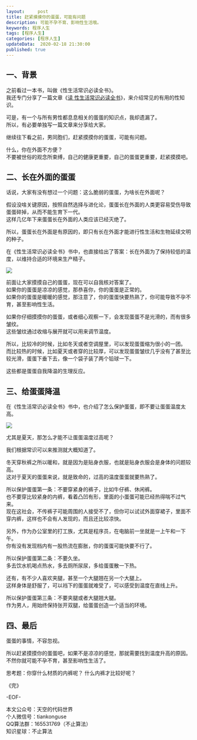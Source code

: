 ```yaml
---   
layout:     post  
title: 赶紧摸摸你的蛋蛋，可能有问题  
description: 可能不孕不育、影响性生活哦。    
keywords: 程序人生  
tags: [程序人生]    
categories: [程序人生]  
updateData:  2020-02-18 21:30:00  
published: true  
---  
```



## 一、背景  


之前看过一本书，叫做《性生活常识必读全书》。  
我还专门分享了一篇文章《[读 性生活常识必读全书](https://mp.weixin.qq.com/s/TwHLQRBb11G57O-ORRLqTA)》，来介绍常见的有用的性知识。   


可是，有一个与所有男性都息息相关的蛋蛋的知识点，我却遗漏了。   
所以，有必要单独写一篇文章来分享给大家。  


继续往下看之前，男同胞们，赶紧摸摸你的蛋蛋，可能有问题。  


什么，你在外面不方便？  
不要被世俗的观念所束缚，自己的健康更重要，自己的蛋蛋更重要，赶紧摸摸吧。  


## 二、长在外面的蛋蛋  


话说，大家有没有想过一个问题：这么脆弱的蛋蛋，为啥长在外面呢？  


假设没啥关键原因，按照自然选择与进化论，蛋蛋长在外面的人类更容易受伤导致蛋蛋碎掉，从而不能生育下一代。  
这样几亿年下来蛋蛋长在外面的人类应该已经灭绝了。  


所以，蛋蛋长在外面是有原因的，即只有长在外面才能进行性生活和生物延续文明的种子。  


在《性生活常识必读全书》书中，也直接给出了答案：长在外面为了保持较低的温度，以维持合适的环境来生产精子。  


![](http://res.tiankonguse.com/images/2020/06/08/001.png)


前面让大家摸摸自己的蛋蛋，现在可以自我核对答案了。  
如果你的蛋蛋是凉凉的感觉，那恭喜你，你的蛋蛋是正常的。  
如果你的蛋蛋是暖暖的感觉，那注意了，你的蛋蛋快要热熟了，你可能导致不孕不育，甚至影响性生活。  


如果你仔细摸摸你的蛋蛋，或者细心观察一下，会发现蛋蛋不是光滑的，而有很多皱纹。  
这些皱纹通过收缩与展开就可以用来调节温度。  


所以，比较冷的时候，比如冬天或者空调屋里，可以发现蛋蛋缩为很小的一团。  
而比较热的时候，比如夏天或者穿的比较厚，可以发现蛋蛋皱纹几乎没有了甚至比较光滑，蛋蛋下垂下去，像一个袋子装了两个铅球一下。    


这些都是蛋蛋自我降温的生理反应。  


## 三、给蛋蛋降温  


在《性生活常识必读全书》书中，也介绍了怎么保护蛋蛋，即不要让蛋蛋温度太高。  


![](http://res.tiankonguse.com/images/2020/06/08/002.png)


尤其是夏天，那怎么才能不让蛋蛋温度过高呢？  


我们根据常识可以来推测就大概知道了。  


冬天穿秋裤之所以暖和，就是因为是贴身衣服，也就是贴身衣服会是身体的问题较高。  
这对于夏天的蛋蛋来说，就是致命的，过高的温度蛋蛋就要热熟了。  


所以保护蛋蛋第一条：不要穿紧身的裤子，比如牛仔裤、休闲裤。  
也不要穿比较紧身的内裤，看着凸凹有形，里面的小蛋蛋可能已经热得喘不过气来。  
现在这社会，不传裤子可能周围的人接受不了，但你可以试试外面穿裙子，里面不穿内裤，这样也不会有人发现的，而且还比较凉快。  


另外，作为办公室里的打工族，尤其是程序员，在电脑前一坐就是一上午和一下午。  
你有没有发现档内有一股热流在膨胀，你的蛋蛋可能快要不行了。  


所以保护蛋蛋第二条：不要久坐。  
多去饮水机喝点热水，多去厕所尿尿，多给蛋蛋散一下热。  


还有，有不少人喜欢夹腿，甚至一个大腿翘在另一个大腿上。  
这样身体是舒服了，可以裆下的蛋蛋就难受了，可以感受到温度在直线上升。  


所以保护蛋蛋第三条：不要夹腿或者大腿翘大腿。  
作为男人，用始终保持张开双腿，给蛋蛋创造一个适当的环境。  


## 四、最后  


蛋蛋的事情，不容忽视。  


所以赶紧摸摸你的蛋蛋吧，如果不是凉凉的感觉，那就需要找到温度升高的原因。  
不然你就可能不孕不育，甚至影响性生活了。  


思考题：你穿什么材质的内裤呢？ 什么内裤才比较好呢？  



《完》  


-EOF-  



本文公众号：天空的代码世界  
个人微信号：tiankonguse  
QQ算法群：165531769（不止算法）  
知识星球：不止算法  

